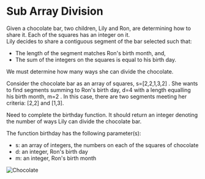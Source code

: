 # Sub Array Division

Given a chocolate bar, two children, Lily and Ron, are determining how to share it. Each of the squares has an integer on it. <br/>
Lily decides to share a contiguous segment of the bar selected such that:

* The length of the segment matches Ron's birth month, and,
* The sum of the integers on the squares is equal to his birth day.

We must determine how many ways she can divide the chocolate.

Consider the chocolate bar as an array of squares, s=[2,2,1,3,2] . She wants to find segments summing to Ron's birth day, d=4  with a length equalling his birth month, m=2 .
In this case, there are two segments meeting her criteria: [2,2] and [1,3].

Need to complete the birthday function. It should return an integer denoting the number of ways Lily can divide the chocolate bar.

The function birthday has the following parameter(s):

* s: an array of integers, the numbers on each of the squares of chocolate
* d: an integer, Ron's birth day
* m: an integer, Ron's birth month

![Chocolate](https://i.ndtvimg.com/i/2015-06/chocolate_625x350_81434346507.jpg)
